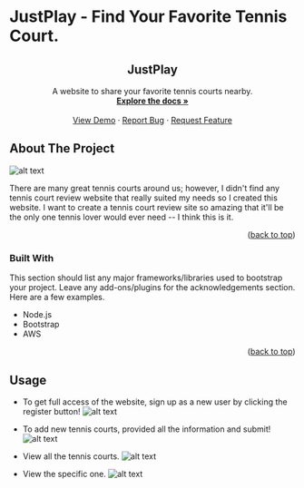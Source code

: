 # JustPlay - Find Your Favorite Tennis Court.


<div id="top"></div>

<!-- PROJECT LOGO -->
<div align="center">

  <h2 align="center">JustPlay</h2>

  <p align="center">
    A website to share your favorite tennis courts nearby.
    <br />
    <a href="https://github.com/storyG/JustPlay"><strong>Explore the docs »</strong></a>
    <br />
    <br />
    <a href="https://github.com/storyG/JustPlay">View Demo</a>
    ·
    <a href="https://github.com/storyG/JustPlay/issues">Report Bug</a>
    ·
    <a href="https://github.com/storyG/JustPlay/issues">Request Feature</a>
  </p>
</div>

<!-- ABOUT THE PROJECT -->
## About The Project

![alt text](https://res.cloudinary.com/frank40609/image/upload/v1657394844/YelpCamp/Screen_Shot_2022-07-09_at_12.26.46_PM_pi0t94.png)

There are many great tennis courts around us; however, I didn't find any tennis court review website that really suited my needs so I created this website. I want to create a tennis court review site so amazing that it'll be the only one tennis lover would ever need -- I think this is it.

<p align="right">(<a href="#top">back to top</a>)</p>



### Built With

This section should list any major frameworks/libraries used to bootstrap your project. Leave any add-ons/plugins for the acknowledgements section. Here are a few examples.

* Node.js
* Bootstrap
* AWS


<p align="right">(<a href="#top">back to top</a>)</p>


<!-- USAGE EXAMPLES -->
## Usage

* To get full access of the website, sign up as a new user by clicking the register button!
![alt text](https://res.cloudinary.com/frank40609/image/upload/v1657395872/YelpCamp/Screen_Shot_2022-07-09_at_12.44.21_PM_wzc4gr.png)

* To add new tennis courts, provided all the information and submit!
![alt text](https://res.cloudinary.com/frank40609/image/upload/v1657396006/YelpCamp/Screen_Shot_2022-07-09_at_12.46.37_PM_rspgtq.png)

* View all the tennis courts.
![alt text](https://res.cloudinary.com/frank40609/image/upload/v1657396098/YelpCamp/Screen_Shot_2022-07-09_at_12.48.00_PM_evdkyf.png)


* View the specific one.
![alt text](https://res.cloudinary.com/frank40609/image/upload/v1657396097/YelpCamp/Screen_Shot_2022-07-09_at_12.48.07_PM_ogdytb.png)

